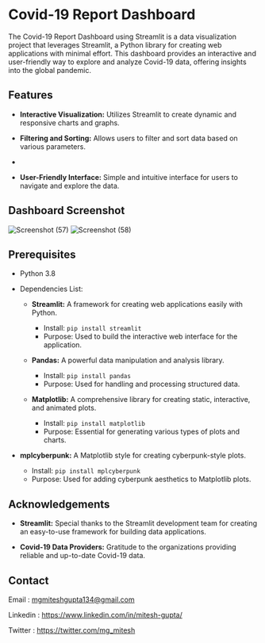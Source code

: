 
# Covid-19 Report Dashboard

The Covid-19 Report Dashboard using Streamlit is a data visualization project that leverages Streamlit, a Python library for creating web applications with minimal effort. This dashboard provides an interactive and user-friendly way to explore and analyze Covid-19 data, offering insights into the global pandemic.
## Features

- **Interactive Visualization:** Utilizes Streamlit to create dynamic and responsive charts and graphs.

- **Filtering and Sorting:** Allows users to filter and sort data based on various parameters.
- 
- **User-Friendly Interface:** Simple and intuitive interface for users to navigate and explore the data.

## Dashboard Screenshot

![Screenshot (57)](https://github.com/miteshgupta07/Covid-19-Report-Dashboard-Using-Streamlit/assets/111682782/ad7ccd62-c62f-455b-bef4-ab4d7a127006)
![Screenshot (58)](https://github.com/miteshgupta07/Covid-19-Report-Dashboard-Using-Streamlit/assets/111682782/cf03e2bd-a9d2-4bba-b43c-094831f6930b)

## Prerequisites
- Python 3.8
- Dependencies List:
  - **Streamlit:** A framework for creating web applications easily with Python.
    - Install: `pip install streamlit`
    - Purpose: Used to build the interactive web interface for the application.

  - **Pandas:** A powerful data manipulation and analysis library.
    - Install: `pip install pandas`
    - Purpose: Used for handling and processing structured data.

  - **Matplotlib:** A comprehensive library for creating static, interactive, and animated plots.
    - Install: `pip install matplotlib`
    - Purpose: Essential for generating various types of plots and charts.

 - **mplcyberpunk:** A Matplotlib style for creating cyberpunk-style plots.
    - Install: `pip install mplcyberpunk`
    - Purpose: Used for adding cyberpunk aesthetics to Matplotlib plots.

## Acknowledgements


- **Streamlit:** Special thanks to the Streamlit development team for creating an easy-to-use framework for building data applications.

- **Covid-19 Data Providers:** Gratitude to the organizations providing reliable and up-to-date Covid-19 data.
## Contact
Email : mgmiteshgupta134@gmail.com

Linkedin : https://www.linkedin.com/in/mitesh-gupta/

Twitter : https://twitter.com/mg_mitesh
